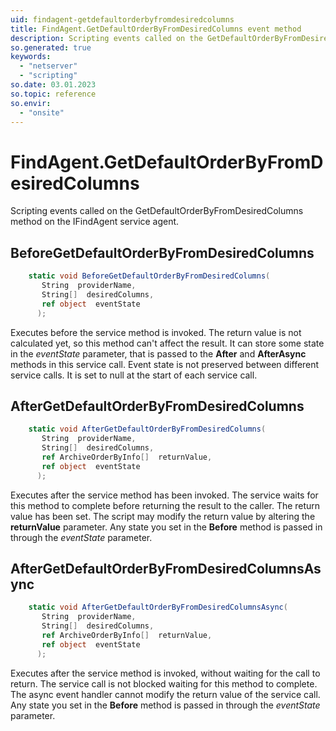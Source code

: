 ```yaml
---
uid: findagent-getdefaultorderbyfromdesiredcolumns
title: FindAgent.GetDefaultOrderByFromDesiredColumns event method
description: Scripting events called on the GetDefaultOrderByFromDesiredColumns method on the FindAgent service agent.
so.generated: true
keywords:
  - "netserver"
  - "scripting"
so.date: 03.01.2023
so.topic: reference
so.envir:
  - "onsite"
---
```

# FindAgent.GetDefaultOrderByFromDesiredColumns

Scripting events called on the <see cref='M:SuperOffice.CRM.Services.IFindAgent.GetDefaultOrderByFromDesiredColumns'>GetDefaultOrderByFromDesiredColumns</see> method on the <see cref='IFindAgent'>IFindAgent</see>  service agent.

## BeforeGetDefaultOrderByFromDesiredColumns
```cs
    static void BeforeGetDefaultOrderByFromDesiredColumns(
       String  providerName,
       String[]  desiredColumns,
       ref object  eventState
      );
```
Executes before the service method is invoked.
The return value is not calculated yet, so this method can't affect the result.
It can store some state in the *eventState* parameter, that is passed to the **After** and **AfterAsync** methods in this service call.
Event state is not preserved between different service calls. It is set to null at the start of each service call.
## AfterGetDefaultOrderByFromDesiredColumns
```cs
    static void AfterGetDefaultOrderByFromDesiredColumns(
       String  providerName,
       String[]  desiredColumns,
       ref ArchiveOrderByInfo[]  returnValue,
       ref object  eventState
      );
```
Executes after the service method has been invoked. The service waits for this method to complete before returning the result to the caller.
The return value has been set. The script may modify the return value by altering the **returnValue** parameter.
Any state you set in the **Before** method is passed in through the *eventState* parameter.
## AfterGetDefaultOrderByFromDesiredColumnsAsync
```cs
    static void AfterGetDefaultOrderByFromDesiredColumnsAsync(
       String  providerName,
       String[]  desiredColumns,
       ref ArchiveOrderByInfo[]  returnValue,
       ref object  eventState
      );
```
Executes after the service method is invoked, without waiting for the call to return.
The service call is not blocked waiting for this method to complete.
The async event handler cannot modify the return value of the service call.
Any state you set in the **Before** method is passed in through the *eventState* parameter.

